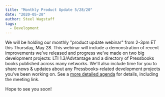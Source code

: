 ```yaml
---
title: "Monthly Product Update 5/28/20"
date: "2020-05-28"
author: Steel Wagstaff
tags: 
  - Development
---
```


We will be holding our monthly "product update webinar" from 2-3pm ET this Thursday, May 28. This webinar will include a demonstration of recent improvements we’ve released and progress we’ve made on two big development projects: LTI 1.3/Advtantage and a directory of Pressbooks books published across many networks. We'll also include time for you to share news & updates about any Pressbooks-related development projects you’ve been working on. See a [more detailed agenda](https://docs.google.com/document/d/1BcvX0V-iDi6fJO_W8pHVOL_lec_9OTXujAfw6tFpZlQ/edit?usp=sharing) for details, including the meeting link.

Hope to see you soon!
